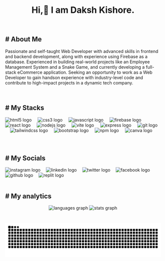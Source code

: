 <h1 align="center">Hi,👋 I am Daksh Kishore.</h1>
<br clear="both">



<h2 align="left"># About Me</h2>
<p align="left">Passionate and self-taught Web Developer with advanced skills in frontend and
backend development, along with experience using Firebase as a database.
Experienced in building real-world projects like an Employee Management
System and a Snake Game, and currently developing a full-stack eCommerce
application. Seeking an opportunity to work as a Web Developer to gain handson experience with industry-level code and contribute to high-impact projects in
a dynamic tech company.
</p>
<br clear="both">



<h2 align="left"># My Stacks</h2>
<div align="left">
  <img src="https://skillicons.dev/icons?i=html" height="40" alt="html5 logo"  />
  <img width="12" />
  <img src="https://skillicons.dev/icons?i=css" height="40" alt="css3 logo"  />
  <img width="12" />
  <img src="https://skillicons.dev/icons?i=js" height="40" alt="javascript logo"  />
  <img width="12" />
  <img src="https://skillicons.dev/icons?i=firebase" height="40" alt="firebase logo"  />
  <img width="12" />
  <img src="https://skillicons.dev/icons?i=react" height="40" alt="react logo"  />
  <img width="12" />
  <img src="https://skillicons.dev/icons?i=nodejs" height="40" alt="nodejs logo"  />
  <img width="12" />
  <img src="https://skillicons.dev/icons?i=vite" height="40" alt="vite logo"  />
  <img width="12" />
  <img src="https://skillicons.dev/icons?i=express" height="40" alt="express logo"  />
  <img width="12" />
  <img src="https://skillicons.dev/icons?i=git" height="40" alt="git logo"  />
  <img width="12" />
  <img src="https://skillicons.dev/icons?i=tailwind" height="40" alt="tailwindcss logo"  />
  <img width="12" />
  <img src="https://skillicons.dev/icons?i=bootstrap" height="40" alt="bootstrap logo"  />
  <img width="12" />
  <img src="https://cdn.jsdelivr.net/gh/devicons/devicon/icons/npm/npm-original-wordmark.svg" height="40" alt="npm logo"  />
  <img width="12" />
  <img src="https://cdn.jsdelivr.net/gh/devicons/devicon/icons/canva/canva-original.svg" height="40" alt="canva logo"  />
</div>

###
<br clear="both">




<h2 align="left"># My Socials</h2>
<div align="left">
  <img src="https://skillicons.dev/icons?i=instagram" height="40" alt="instagram logo"  />
  <img width="10" />
  <img src="https://skillicons.dev/icons?i=linkedin" height="40" alt="linkedin logo"  />
  <img width="10" />
  <img src="https://skillicons.dev/icons?i=twitter" height="40" alt="twitter logo"  />
  <img width="10" />
  <img src="https://cdn.jsdelivr.net/gh/devicons/devicon/icons/facebook/facebook-original.svg" height="40" alt="facebook logo"  />
  <img width="10" />
  <img src="https://skillicons.dev/icons?i=github" height="40" alt="github logo"  />
  <img width="10" />
  <img src="https://skillicons.dev/icons?i=replit" height="40" alt="replit logo"  />
</div>
<br clear="both">



<h2 align="left"># My analytics</h2>
<div align="center">
  <img src="https://github-readme-stats.vercel.app/api/top-langs?username=dakshdev&locale=en&hide_title=false&layout=compact&card_width=320&langs_count=5&theme=aura_dark&hide_border=true&order=2" height="150" alt="languages graph"  />
  <img src="https://github-readme-stats.vercel.app/api?username=dakshdev&hide_title=false&hide_rank=false&show_icons=true&include_all_commits=false&count_private=true&disable_animations=false&theme=aura_dark&locale=en&hide_border=true&order=1" height="150" alt="stats graph"  />
</div>

###

<br clear="both">

<img src="https://raw.githubusercontent.com/dakshdev/dakshdev/output/snake.svg" alt="Snake animation" />

###
